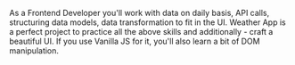 As a Frontend Developer you'll work with data on daily basis, API calls, structuring data models, data transformation to fit in the UI. Weather App is a perfect project to practice all the above skills and additionally - craft a beautiful UI. If you use Vanilla JS for it, you'll also learn a bit of DOM manipulation.
